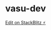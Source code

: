 # vasu-dev

[Edit on StackBlitz ⚡️](https://stackblitz.com/edit/sveltejs-kit-template-default-3z64b1)

